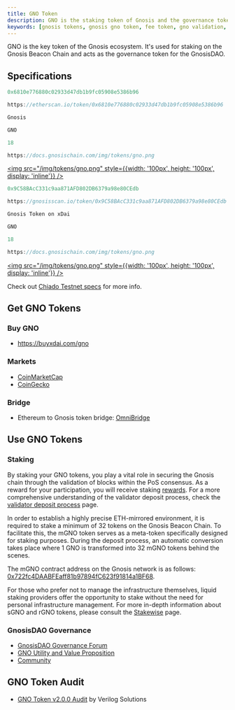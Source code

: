 ```yaml
---
title: GNO Token
description: GNO is the staking token of Gnosis and the governance token for the GnosisDAO.
keywords: [gnosis tokens, gnosis gno token, fee token, gno validation, omni bridge, mgno, ethereum gno]
---
```


GNO is the key token of the Gnosis ecosystem. It's used for staking on the Gnosis Beacon Chain and acts as the governance token for the GnosisDAO.

## Specifications

<Tabs groupId="networks">
<TabItem value="ethereum" label="Ethereum">

```jsx title="Contract Address"
0x6810e776880c02933d47db1b9fc05908e5386b96
```

```jsx title="Etherscan"
https://etherscan.io/token/0x6810e776880c02933d47db1b9fc05908e5386b96
```

```jsx title="Name"
Gnosis
```

```jsx title="Ticker"
GNO
```

```jsx title="Decimals"
18
```

```jsx title="Icon"
https://docs.gnosischain.com/img/tokens/gno.png
```
<a href="/img/tokens/gno.png"><img src="/img/tokens/gno.png" style={{width: '100px', height: '100px', display: 'inline'}} /></a>

</TabItem>
<TabItem value="gnosis" label="Gnosis Mainnet">

```jsx title="Contract Address"
0x9C58BAcC331c9aa871AFD802DB6379a98e80CEdb
```

```jsx title="Gnosisscan"
https://gnosisscan.io/token/0x9C58BAcC331c9aa871AFD802DB6379a98e80CEdb
```

```jsx title="Name"
Gnosis Token on xDai
```

```jsx title="Ticker"
GNO
```

```jsx title="Decimals"
18
```

```jsx title="Icon"
https://docs.gnosischain.com/img/tokens/gno.png
```
<a href="/img/tokens/gno.png"><img src="/img/tokens/gno.png" style={{width: '100px', height: '100px', display: 'inline'}} /></a>

</TabItem>
<TabItem value="chiado" label="Chiado Testnet">

Check out [Chiado Testnet specs](/concepts/networks/chiado#gno-token) for more info.

</TabItem>
</Tabs>

## Get GNO Tokens

### Buy GNO
- https://buyxdai.com/gno

### Markets

- [CoinMarketCap](https://coinmarketcap.com/currencies/gnosis-gno/)
- [CoinGecko](https://www.coingecko.com/en/coins/gnosis)

### Bridge

- Ethereum to Gnosis token bridge: [OmniBridge](https://omni.gnosischain.com/)

## Use GNO Tokens

### Staking

By staking your GNO tokens, you play a vital role in securing the Gnosis chain through the validation of blocks within the PoS consensus. As a reward for your participation, you will receive staking [rewards](../../node/rewards-penalties). For a more comprehensive understanding of the validator deposit process, check the [validator deposit process](/node/manual/validator/deposit) page.

In order to establish a highly precise ETH-mirrored environment, it is required to stake a minimum of 32 tokens on the Gnosis Beacon Chain. To facilitate this, the mGNO token serves as a meta-token specifically designed for staking purposes. During the deposit process, an automatic conversion takes place where 1 GNO is transformed into 32 mGNO tokens behind the scenes.

The mGNO contract address on the Gnosis network is as follows: [0x722fc4DAABFEaff81b97894fC623f91814a1BF68](https://gnosisscan.io/address/0x722fc4DAABFEaff81b97894fC623f91814a1BF68).

For those who prefer not to manage the infrastructure themselves, liquid staking providers offer the opportunity to stake without the need for personal infrastructure management. For more in-depth information about sGNO and rGNO tokens, please consult the [Stakewise](/tools/beacon-chain/liquid-staking#tokens-sgno--rgno) page.

### GnosisDAO Governance

- [GnosisDAO Governance Forum](https://forum.gnosis.io/)
- [GNO Utility and Value Proposition](https://forum.gnosis.io/t/gno-utility-and-value-proposition/2344)
- [Community](/developers/communication)

## GNO Token Audit

- [GNO Token v2.0.0 Audit](https://hackmd.io/@verilog/gno-token-v2-audit) by Verilog Solutions

